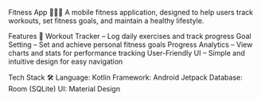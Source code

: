 Fitness App 💪🏋️‍♂️
A mobile fitness application, designed to help users track workouts,
set fitness goals, and maintain a healthy lifestyle.

Features 🚀
Workout Tracker – Log daily exercises and track progress
Goal Setting – Set and achieve personal fitness goals
Progress Analytics – View charts and stats for performance tracking
User-Friendly UI – Simple and intuitive design for easy navigation

Tech Stack 🛠️
Language: Kotlin
Framework: Android Jetpack
Database: Room (SQLite)
UI: Material Design
